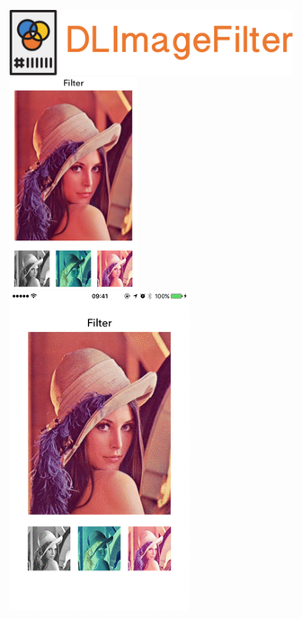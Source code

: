 ![](https://github.com/Liqiankun/DLImageFilter/raw/master/dlimageFilter_logo.png)<br>
<img src="https://github.com/Liqiankun/DLImageFilter/raw/master/dlimagefilter.png" width="45%" height="45%" /><br>
![](https://github.com/Liqiankun/DLImageFilter/raw/master/dlimagefilter.gif)
